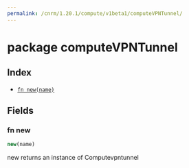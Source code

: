```yaml
---
permalink: /cnrm/1.20.1/compute/v1beta1/computeVPNTunnel/
---
```


# package computeVPNTunnel



## Index

* [`fn new(name)`](#fn-new)

## Fields

### fn new

```ts
new(name)
```

new returns an instance of Computevpntunnel